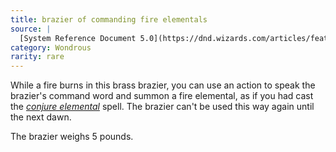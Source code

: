 ```yaml
---
title: brazier of commanding fire elementals
source: |
  [System Reference Document 5.0](https://dnd.wizards.com/articles/features/systems-reference-document-srd)
category: Wondrous
rarity: rare
---
```


While a fire burns in this brass brazier, you can use an action to speak the brazier's command word and summon a fire elemental, as if you had cast the [*conjure elemental*](/spells/conjure-elemental/) spell. The brazier can't be used this way again until the next dawn.

The brazier weighs 5 pounds.
